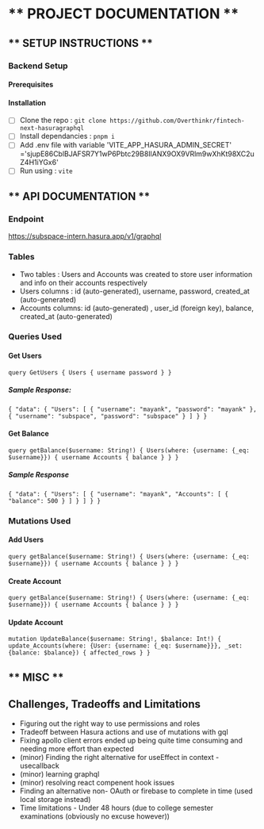 # ** PROJECT DOCUMENTATION **

## ** SETUP INSTRUCTIONS **

### Backend Setup

#### Prerequisites

#### Installation

- [ ] Clone the repo : `git clone https://github.com/Overthinkr/fintech-next-hasuragraphql`
- [ ] Install dependancies : `pnpm i`
- [ ] Add .env file with variable 'VITE_APP_HASURA_ADMIN_SECRET' ='sjupE86CblBJAFSR7Y1wP6Pbtc29B8IlANX9OX9VRlm9wXhKt98XC2uZ4H1iYGx6'
- [ ] Run using : `vite`

## ** API DOCUMENTATION **

### Endpoint

https://subspace-intern.hasura.app/v1/graphql

### Tables

- Two tables : Users and Accounts was created to store user information and info on their accounts respectively
- Users columns : id (auto-generated), username, password, created_at (auto-generated)
- Accounts columns: id (auto-generated) , user_id (foreign key), balance, created_at (auto-generated)

### Queries Used

#### Get Users

`query GetUsers {
    Users {
      username
      password
    }
  }`

##### Sample Response:
`{
  "data": {
    "Users": [
      {
        "username": "mayank",
        "password": "mayank"
      },
      {
        "username": "subspace",
        "password": "subspace"
      }
    ]
  }
}`

#### Get Balance
`query getBalance($username: String!) {
    Users(where: {username: {_eq: $username}}) {
      username
      Accounts {
        balance
      }
    }
  }`

##### Sample Response
`{
  "data": {
    "Users": [
      {
        "username": "mayank",
        "Accounts": [
          {
            "balance": 500
          }
        ]
      }
    ]
  }
}`

### Mutations Used
#### Add Users
`query getBalance($username: String!) {
    Users(where: {username: {_eq: $username}}) {
      username
      Accounts {
        balance
      }
    }
  }`

#### Create Account
`query getBalance($username: String!) {
    Users(where: {username: {_eq: $username}}) {
      username
      Accounts {
        balance
      }
    }
  }`

#### Update Account
`mutation UpdateBalance($username: String!, $balance: Int!) {
    update_Accounts(where: {User: {username: {_eq: $username}}}, _set: {balance: $balance}) {
      affected_rows
    }
  }`

## ** MISC **
## Challenges, Tradeoffs and Limitations

- Figuring out the right way to use permissions and roles
- Tradeoff between Hasura actions and use of mutations with gql
- Fixing apollo client errors ended up being quite time consuming and needing more effort than expected
- (minor) Finding the right alternative for useEffect in context - usecallback
- (minor) learning graphql
- (minor) resolving react compenent hook issues
- Finding an alternative non- OAuth or firebase to complete in time (used local storage instead)
- Time limitations - Under 48 hours (due to college semester examinations (obviously no excuse however))
